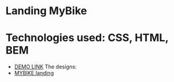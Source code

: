 # Landing MyBike
# Technologies used: CSS, HTML, BEM

- [DEMO LINK](https://vasylzinchenko.github.io/layout_miami/) 
The designs:
- [MYBIKE landing](https://www.figma.com/file/Ic3SlZjkATYaS7uTifZAIk/BIKE?node-id=0%3A1)
